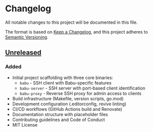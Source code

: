 # Changelog

All notable changes to this project will be documented in this file.

The format is based on [Keep a Changelog][keepachangelog],
and this project adheres to [Semantic Versioning][semver].

## [Unreleased]

### Added

- Initial project scaffolding with three core binaries:
  - `babu` - SSH client with Babu-specific features
  - `babu-server` - SSH server with port-based client identification
  - `babu-proxy` - Reverse SSH proxy for admin access to clients
- Build infrastructure (Makefile, version scripts, go.mod)
- Development configuration (.editorconfig, revive linting)
- CI/CD workflows (GitHub Actions build and Renovate)
- Documentation structure with placeholder files
- Contributing guidelines and Code of Conduct
- MIT License

<!-- references -->
[keepachangelog]: https://keepachangelog.com/en/1.1.0/
[semver]: https://semver.org/spec/v2.0.0.html
[Unreleased]: https://github.com/darvaza-proxy/babu/commits/main
